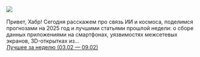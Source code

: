 <!--2025-02-12 11:00:03-->
<div class="yb">
  <div class="rss smaller1 habr"><a href="https://habr.com/ru/companies/ruvds/news/881680/"><img src="https://habrastorage.org/r/w1560/webt/o2/a1/rs/o2a1rsmafhevtxr5olrg-iv5fug.png"></a><br>
<br>
Привет, Хабр! Сегодня расскажем про связь ИИ и космоса, поделимся прогнозами на 2025 год и лучшими статьями прошлой недели: о сборе данных приложениями на смартфонах, уязвимостях межсетевых экранов, 3D-открытках из... <br><a class="light" href="https://habr.com/ru/companies/ruvds/news/881680/?utm_source=habrahabr&utm_medium=rss&utm_campaign=881680">Лучшее за неделю (03.02 — 09.02)</a></div>
</div>
